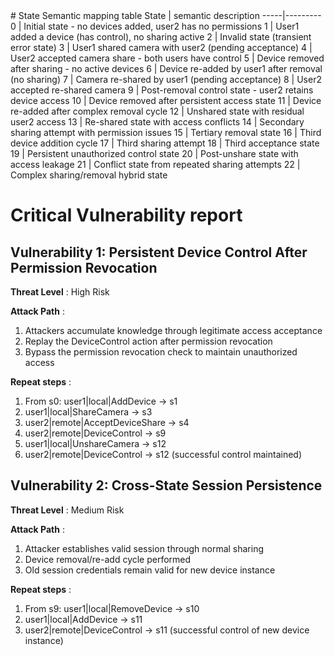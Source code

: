 <MARKDOWN>
# State Semantic mapping table
State | semantic description
-----|---------
0 | Initial state - no devices added, user2 has no permissions
1 | User1 added a device (has control), no sharing active
2 | Invalid state (transient error state)
3 | User1 shared camera with user2 (pending acceptance)
4 | User2 accepted camera share - both users have control
5 | Device removed after sharing - no active devices
6 | Device re-added by user1 after removal (no sharing)
7 | Camera re-shared by user1 (pending acceptance)
8 | User2 accepted re-shared camera
9 | Post-removal control state - user2 retains device access
10 | Device removed after persistent access state
11 | Device re-added after complex removal cycle
12 | Unshared state with residual user2 access
13 | Re-shared state with access conflicts
14 | Secondary sharing attempt with permission issues
15 | Tertiary removal state
16 | Third device addition cycle
17 | Third sharing attempt
18 | Third acceptance state
19 | Persistent unauthorized control state
20 | Post-unshare state with access leakage
21 | Conflict state from repeated sharing attempts
22 | Complex sharing/removal hybrid state

# Critical Vulnerability report
## Vulnerability 1: Persistent Device Control After Permission Revocation
**Threat Level** : High Risk

**Attack Path** :
1. Attackers accumulate knowledge through legitimate access acceptance
2. Replay the DeviceControl action after permission revocation
3. Bypass the permission revocation check to maintain unauthorized access

**Repeat steps** :
1. From s0: user1|local|AddDevice → s1
2. user1|local|ShareCamera → s3
3. user2|remote|AcceptDeviceShare → s4
4. user2|remote|DeviceControl → s9
5. user1|local|UnshareCamera → s12
6. user2|remote|DeviceControl → s12 (successful control maintained)

## Vulnerability 2: Cross-State Session Persistence
**Threat Level** : Medium Risk

**Attack Path** :
1. Attacker establishes valid session through normal sharing
2. Device removal/re-add cycle performed
3. Old session credentials remain valid for new device instance

**Repeat steps** :
1. From s9: user1|local|RemoveDevice → s10
2. user1|local|AddDevice → s11
3. user2|remote|DeviceControl → s11 (successful control of new device instance)
</MARKDOWN>